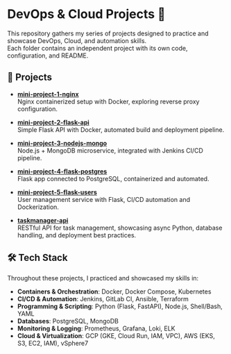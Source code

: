 # DevOps & Cloud Projects 🚀

This repository gathers my series of projects designed to practice and showcase DevOps, Cloud, and automation skills.  
Each folder contains an independent project with its own code, configuration, and README.

## 📂 Projects

- **[mini-project-1-nginx](./mini-project-1-nginx)**  
  Nginx containerized setup with Docker, exploring reverse proxy configuration.  

- **[mini-project-2-flask-api](./mini-project-2-flask-api)**  
  Simple Flask API with Docker, automated build and deployment pipeline.  

- **[mini-project-3-nodejs-mongo](./mini-project-3-nodejs-mongo)**  
  Node.js + MongoDB microservice, integrated with Jenkins CI/CD pipeline.  

- **[mini-project-4-flask-postgres](./mini-project-4-flask-postgres)**  
  Flask app connected to PostgreSQL, containerized and automated.  

- **[mini-project-5-flask-users](./mini-project-5-flask-users)**  
  User management service with Flask, CI/CD automation and Dockerization.  

- **[taskmanager-api](./taskmanager-api)**  
  RESTful API for task management, showcasing async Python, database handling, and deployment best practices.
  
## 🛠️ Tech Stack

Throughout these projects, I practiced and showcased my skills in:

- **Containers & Orchestration**: Docker, Docker Compose, Kubernetes  
- **CI/CD & Automation**: Jenkins, GitLab CI, Ansible, Terraform  
- **Programming & Scripting**: Python (Flask, FastAPI), Node.js, Shell/Bash, YAML  
- **Databases**: PostgreSQL, MongoDB  
- **Monitoring & Logging**: Prometheus, Grafana, Loki, ELK  
- **Cloud & Virtualization**: GCP (GKE, Cloud Run, IAM, VPC), AWS (EKS, S3, EC2, IAM), vSphere7  
